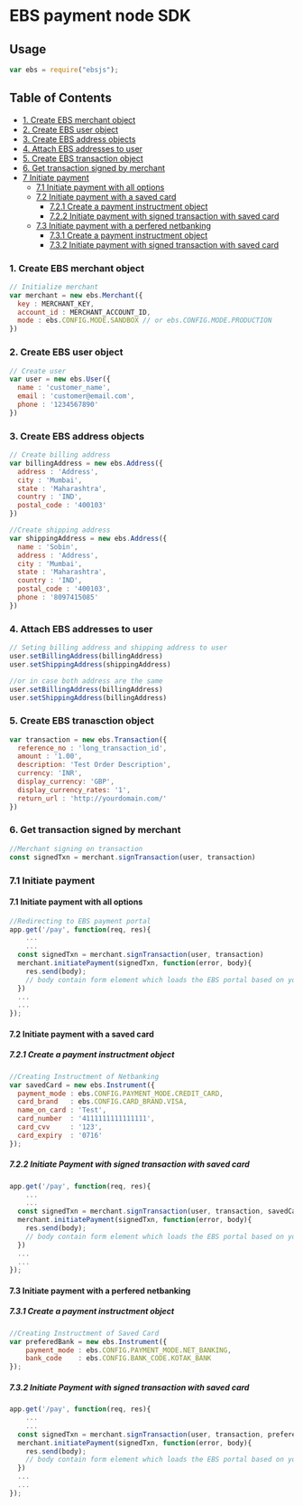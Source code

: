 # EBS payment node SDK

## Usage

```js
var ebs = require("ebsjs");
```

## Table of Contents

- [1. Create EBS merchant object](#1-Create-EBS-merchant-object)
- [2. Create EBS user object](#2-Create-EBS-user-object)
- [3. Create EBS address objects](#3-Create-EBS-address-objects)
- [4. Attach EBS addresses to user](#4-Attach-EBS-addresses-to-user)
- [5. Create EBS transaction object](#5-Create-EBS-transaction-object)
- [6. Get transaction signed by merchant](#6-Get-transaction-signed-by-merchant)
- [7 Initiate payment](#7-Initiate-payment)
  - [7.1 Initiate payment with all options](#71-Initiate-payment-with-all-options)
  - [7.2 Initiate payment with a saved card](#72-Initiate-payment-with-a-saved-card)
    - [7.2.1 Create a payment instructment object](#7.2.1-Create-a-payment-instructment-object)
    - [7.2.2 Initiate payment with signed transaction with saved card](#7.2.2-Initiate-payment-with-signed-transaction-with-saved-card)
  - [7.3 Initiate payment with a perfered netbanking](#7.3-Initiate-payment-with-a-perfered-netbanking)
    - [7.3.1 Create a payment instructment object](#7.3.1-Create-a-payment-instructment-object)
    - [7.3.2 Initiate payment with signed transaction with saved card](#7.3.2-Initiate-payment-with-signed-transaction-with-saved-card)

### 1. Create EBS merchant object

```js
// Initialize merchant
var merchant = new ebs.Merchant({
  key : MERCHANT_KEY,
  account_id : MERCHANT_ACCOUNT_ID,
  mode : ebs.CONFIG.MODE.SANDBOX // or ebs.CONFIG.MODE.PRODUCTION
})
```
### 2. Create EBS user object

```js
// Create user
var user = new ebs.User({
  name : 'customer_name',
  email : 'customer@email.com',
  phone : '1234567890'
})
```
### 3. Create EBS address objects

```js
// Create billing address
var billingAddress = new ebs.Address({
  address : 'Address',
  city : 'Mumbai',
  state : 'Maharashtra',
  country : 'IND',
  postal_code : '400103'
})

//Create shipping address
var shippingAddress = new ebs.Address({
  name : 'Sobin',
  address : 'Address',
  city : 'Mumbai',
  state : 'Maharashtra',
  country : 'IND',
  postal_code : '400103',
  phone : '8097415085'
})
```
### 4. Attach EBS addresses to user

```js
// Seting billing address and shipping address to user
user.setBillingAddress(billingAddress)
user.setShippingAddress(shippingAddress)

//or in case both address are the same
user.setBillingAddress(billingAddress)
user.setShippingAddress(billingAddress)
```

### 5. Create EBS tranasction object

```js
var transaction = new ebs.Transaction({
  reference_no : 'long_transaction_id',
  amount : '1.00',
  description: 'Test Order Description',
  currency: 'INR',
  display_currency: 'GBP',
  display_currency_rates: '1',
  return_url : 'http://yourdomain.com/'
})
```
### 6. Get transaction signed by merchant

```js
//Merchant signing on transaction
const signedTxn = merchant.signTransaction(user, transaction)
```

### 7.1 Initiate payment
#### 7.1 Initiate payment with all options

```js
//Redirecting to EBS payment portal
app.get('/pay', function(req, res){
    ...
    ...
  const signedTxn = merchant.signTransaction(user, transaction)
  merchant.initiatePayment(signedTxn, function(error, body){
    res.send(body); 
    // body contain form element which loads the EBS portal based on your configuration.
  })
  ...
  ...
});

```
#### 7.2 Initiate payment with a saved card

##### 7.2.1 Create a payment instructment object
```js
//Creating Instructment of Netbanking
var savedCard = new ebs.Instrument({
  payment_mode : ebs.CONFIG.PAYMENT_MODE.CREDIT_CARD,
  card_brand   : ebs.CONFIG.CARD_BRAND.VISA,
  name_on_card : 'Test',
  card_number  : '4111111111111111',
  card_cvv     : '123',
  card_expiry  : '0716'
});

```
##### 7.2.2 Initiate Payment with signed transaction with saved card
```js
app.get('/pay', function(req, res){
    ...
    ...
  const signedTxn = merchant.signTransaction(user, transaction, savedCard)
  merchant.initiatePayment(signedTxn, function(error, body){
    res.send(body); 
    // body contain form element which loads the EBS portal based on your configuration.
  })
  ...
  ...
});

```
#### 7.3 Initiate payment with a perfered netbanking

##### 7.3.1 Create a payment instructment object
```js
//Creating Instructment of Saved Card
var preferedBank = new ebs.Instrument({
    payment_mode : ebs.CONFIG.PAYMENT_MODE.NET_BANKING,
    bank_code    : ebs.CONFIG.BANK_CODE.KOTAK_BANK
});

```
##### 7.3.2 Initiate Payment with signed transaction with saved card
```js
app.get('/pay', function(req, res){
    ...
    ...
  const signedTxn = merchant.signTransaction(user, transaction, preferedBank)
  merchant.initiatePayment(signedTxn, function(error, body){
    res.send(body); 
    // body contain form element which loads the EBS portal based on your configuration.
  })
  ...
  ...
});

```